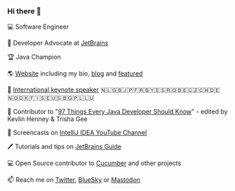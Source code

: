 ### Hi there 👋

💻 Software Engineer

🥑 Developer Advocate at [JetBrains](https://github.com/JetBrains)

:trophy: Java Champion

🌎 [Website](https://maritvandijk.com/) including my bio, [blog](https://maritvandijk.com/blog/) and [featured](https://maritvandijk.com/featured/)

🎤 [International keynote speaker](https://maritvandijk.com/events/) :netherlands::uk::jp::fr::belarus::es::romania::belgium::czech_republic::switzerland::de::norway::denmark::finland::sweden::us:🇧🇬:poland::luxembourg:

📕 Contributor to "[97 Things Every Java Developer Should Know](https://www.oreilly.com/library/view/97-things-every/9781491952689/)" - edited by Kevlin Henney & Trisha Gee

🎥 Screencasts on [IntelliJ IDEA YouTube Channel](https://www.youtube.com/c/intellijidea)

🖊️ Tutorials and tips on [JetBrains Guide](https://www.jetbrains.com/guide/)

💻 Open Source contributor to [Cucumber](https://github.com/cucumber) and other projects

📫 Reach me on [Twitter](https://twitter.com/MaritvanDijk77), [BlueSky](https://bsky.app/profile/maritvandijk.bsky.social) or [Mastodon](https://mastodon.social/@maritvandijk)
